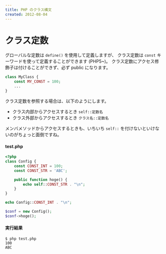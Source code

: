```yaml
---
title: PHP のクラス構文
created: 2012-08-04
---
```


クラス定数
====
グローバルな定数は ```define()``` を使用して定義しますが、
クラス定数は ```const``` キーワードを使って定義することができます (PHP5~)。
クラス定数にアクセス修飾子は付けることができず、必ず public になります。

```php
class MyClass {
    const MY_CONST = 100;
    ...
}
```

クラス定数を参照する場合は、以下のようにします。

* クラス内部からアクセスするとき ```self::定数名```
* クラス外部からアクセスするとき ```クラス名::定数名```

メンバメソッドからアクセスするときも、いちいち ```self::``` を付けないといけないのがちょっと面倒ですね。

#### test.php
```php
<?php
class Config {
    const CONST_INT = 100;
    const CONST_STR = 'ABC';

    public function hoge() {
        echo self::CONST_STR . "\n";
    }
}

echo Config::CONST_INT . "\n";

$conf = new Config();
$conf->hoge();
```

#### 実行結果
```
$ php test.php
100
ABC
```
